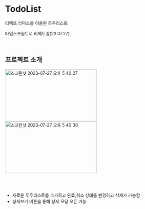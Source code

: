 # TodoList
리액트 리덕스를 이용한 투두리스트

타입스크립트로 리팩토링(23.07.27)

</br>

## 프로젝트 소개
<img width="300" height="170" alt="스크린샷 2023-07-27 오후 5 40 27" src="https://github.com/jinsollee2023/nabacam-react-lv2/assets/130551771/d33c1f03-9ea5-41b7-9117-f69a38968a55">

<img width="300" height="170" alt="스크린샷 2023-07-27 오후 5 40 36" src="https://github.com/jinsollee2023/nabacam-react-lv2/assets/130551771/4c1a1911-e17d-48f8-9c02-4d34da191bd3">

</br></br>

- 새로운 투두리스트를 추가하고 완료,취소 상태를 변경하고 삭제가 가능함
- 상세보기 버튼을 통해 상세 모달 오픈 가능
